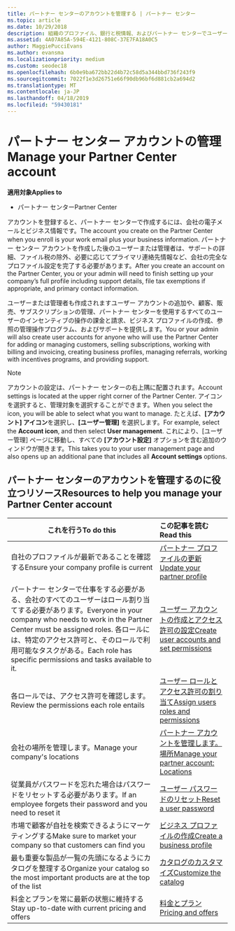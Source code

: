 ```yaml
---
title: パートナー センターのアカウントを管理する | パートナー センター
ms.topic: article
ms.date: 10/29/2018
description: 組織のプロファイル、銀行と税情報、およびパートナー センターでユーザーを管理します。
ms.assetid: 4A07A85A-594E-4121-808C-37E7FA18A0C5
author: MaggiePucciEvans
ms.author: evansma
ms.localizationpriority: medium
ms.custom: seodec18
ms.openlocfilehash: 6b0e9ba672bb22d4b72c58d5a344bbd736f243f9
ms.sourcegitcommit: 7022f1e3d26751e66f90db96bf6d881cb2a694d2
ms.translationtype: MT
ms.contentlocale: ja-JP
ms.lasthandoff: 04/18/2019
ms.locfileid: "59430181"
---
```

# <a name="manage-your-partner-center-account"></a><span data-ttu-id="03137-103">パートナー センター アカウントの管理</span><span class="sxs-lookup"><span data-stu-id="03137-103">Manage your Partner Center account</span></span>

<span data-ttu-id="03137-104">**適用対象**</span><span class="sxs-lookup"><span data-stu-id="03137-104">**Applies to**</span></span>

-  <span data-ttu-id="03137-105">パートナー センター</span><span class="sxs-lookup"><span data-stu-id="03137-105">Partner Center</span></span>

<span data-ttu-id="03137-106">アカウントを登録すると、パートナー センターで作成するには、会社の電子メールとビジネス情報です。</span><span class="sxs-lookup"><span data-stu-id="03137-106">The account you create on the Partner Center when you enroll is your work email plus your business information.</span></span> <span data-ttu-id="03137-107">パートナー センター アカウントを作成した後のユーザーまたは管理者は、サポートの詳細、ファイル税の除外、必要に応じてプライマリ連絡先情報など、会社の完全なプロファイル設定を完了する必要があります。</span><span class="sxs-lookup"><span data-stu-id="03137-107">After you create an account on the Partner Center, you or your admin will need to finish setting up your company’s full profile including support details, file tax exemptions if appropriate, and primary contact information.</span></span> 

<span data-ttu-id="03137-108">ユーザーまたは管理者も作成されますユーザー アカウントの追加や、顧客、販売、サブスクリプションの管理、パートナー センターを使用するすべてのユーザーのインセンティブの操作の課金と請求、ビジネス プロファイルの作成、参照の管理操作プログラム、およびサポートを提供します。</span><span class="sxs-lookup"><span data-stu-id="03137-108">You or your admin will also create user accounts for anyone who will use the Partner Center for adding or managing customers, selling subscriptions, working with billing and invoicing, creating business profiles, managing referrals, working with incentives programs, and providing support.</span></span>

>[!NOTE]
><span data-ttu-id="03137-109">アカウントの設定は、パートナー センターの右上隅に配置されます。</span><span class="sxs-lookup"><span data-stu-id="03137-109">Account settings is located at the upper right corner of the Partner Center.</span></span> <span data-ttu-id="03137-110">アイコンを選択すると、管理対象を選択することができます。</span><span class="sxs-lookup"><span data-stu-id="03137-110">When you select the icon, you will be able to select what you want to manage.</span></span> <span data-ttu-id="03137-111">たとえば、**[アカウント] アイコン**を選択し、**[ユーザー管理]** を選択します。</span><span class="sxs-lookup"><span data-stu-id="03137-111">For example, select the **Account icon**, and then select **User management**.</span></span> <span data-ttu-id="03137-112">これにより、[ユーザー管理] ページに移動し、すべての **[アカウント設定]** オプションを含む追加のウィンドウが開きます。</span><span class="sxs-lookup"><span data-stu-id="03137-112">This takes you to your user management page and also opens up an additional pane that includes all **Account settings** options.</span></span>


## <a name="resources-to-help-you-manage-your-partner-center-account"></a><span data-ttu-id="03137-113">パートナー センターのアカウントを管理するのに役立つリソース</span><span class="sxs-lookup"><span data-stu-id="03137-113">Resources to help you manage your Partner Center account</span></span>

|<span data-ttu-id="03137-114">**これを行う**</span><span class="sxs-lookup"><span data-stu-id="03137-114">**To do this**</span></span>   |<span data-ttu-id="03137-115">**この記事を読む**</span><span class="sxs-lookup"><span data-stu-id="03137-115">**Read this**</span></span>   |
|-----------------------|:-----------------------|
|<span data-ttu-id="03137-116">自社のプロファイルが最新であることを確認する</span><span class="sxs-lookup"><span data-stu-id="03137-116">Ensure your company profile is current</span></span>   |[<span data-ttu-id="03137-117">パートナー プロファイルの更新</span><span class="sxs-lookup"><span data-stu-id="03137-117">Update your partner profile</span></span>](update-your-partner-profile.md)|
|<span data-ttu-id="03137-118">パートナー センターで仕事をする必要がある、会社のすべてのユーザーはロール割り当てする必要があります。</span><span class="sxs-lookup"><span data-stu-id="03137-118">Everyone in your company who needs to work in the Partner Center must be assigned roles.</span></span> <span data-ttu-id="03137-119">各ロールには、特定のアクセス許可と、そのロールで利用可能なタスクがある。</span><span class="sxs-lookup"><span data-stu-id="03137-119">Each role has specific permissions and tasks available to it.</span></span>|[<span data-ttu-id="03137-120">ユーザー アカウントの作成とアクセス許可の設定</span><span class="sxs-lookup"><span data-stu-id="03137-120">Create user accounts and set permissions</span></span>](create-user-accounts-and-set-permissions.md)|
|<span data-ttu-id="03137-121">各ロールでは、アクセス許可を確認します。</span><span class="sxs-lookup"><span data-stu-id="03137-121">Review the permissions each role entails</span></span>|[<span data-ttu-id="03137-122">ユーザー ロールとアクセス許可の割り当て</span><span class="sxs-lookup"><span data-stu-id="03137-122">Assign users roles and permissions</span></span>](permissions-overview.md)
|<span data-ttu-id="03137-123">会社の場所を管理します。</span><span class="sxs-lookup"><span data-stu-id="03137-123">Manage your company's locations</span></span>|[<span data-ttu-id="03137-124">パートナー アカウントを管理します。場所</span><span class="sxs-lookup"><span data-stu-id="03137-124">Manage your partner account: Locations</span></span>](manage-locations.md)
|<span data-ttu-id="03137-125">従業員がパスワードを忘れた場合はパスワードをリセットする必要があります。</span><span class="sxs-lookup"><span data-stu-id="03137-125">If an employee forgets their password and you need to reset it</span></span>  |[<span data-ttu-id="03137-126">ユーザー パスワードのリセット</span><span class="sxs-lookup"><span data-stu-id="03137-126">Reset a user password</span></span>](reset-a-user-password.md)|
|<span data-ttu-id="03137-127">市場で顧客が自社を検索できるようにマーケティングする</span><span class="sxs-lookup"><span data-stu-id="03137-127">Make sure to market your company so that customers can find you</span></span>   |[<span data-ttu-id="03137-128">ビジネス プロファイルの作成</span><span class="sxs-lookup"><span data-stu-id="03137-128">Create a business profile</span></span>](create-a-marketing-profile.md)|
|<span data-ttu-id="03137-129">最も重要な製品が一覧の先頭になるようにカタログを整理する</span><span class="sxs-lookup"><span data-stu-id="03137-129">Organize your catalog so the most important products are at the top of the list</span></span>   |[<span data-ttu-id="03137-130">カタログのカスタマイズ</span><span class="sxs-lookup"><span data-stu-id="03137-130">Customize the catalog</span></span>](customize-the-catalog.md)|
|<span data-ttu-id="03137-131">料金とプランを常に最新の状態に維持する</span><span class="sxs-lookup"><span data-stu-id="03137-131">Stay up-to-date with current pricing and offers</span></span>   |[<span data-ttu-id="03137-132">料金とプラン</span><span class="sxs-lookup"><span data-stu-id="03137-132">Pricing and offers</span></span>](pricing-and-offers.md)|













 

 



